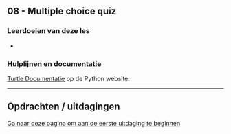 ## 08 - Multiple choice quiz


### Leerdoelen van deze les
* 


### Hulplijnen en documentatie

[Turtle Documentatie](https://docs.python.org/3/library/turtle.html) op de Python website. 

---

## Opdrachten / uitdagingen

[Ga naar deze pagina om aan de eerste uitdaging te beginnen](opdracht_01.md)



